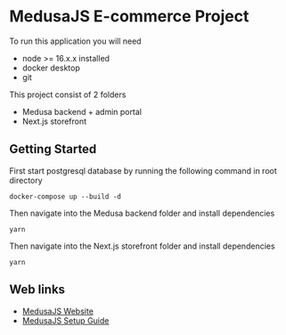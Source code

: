 # MedusaJS E-commerce ProjectTo run this application you will need* node >= 16.x.x installed* docker desktop* gitThis project consist of 2 folders* Medusa backend + admin portal* Next.js storefront## Getting StartedFirst start postgresql database by running the following command in root directory```docker-compose up --build -d```Then navigate into the Medusa backend folder and install dependencies```yarn```Then navigate into the Next.js storefront folder and install dependencies```yarn```## Web links* [MedusaJS Website](https://medusajs.com/)* [MedusaJS Setup Guide](https://docs.medusajs.com/create-medusa-app)